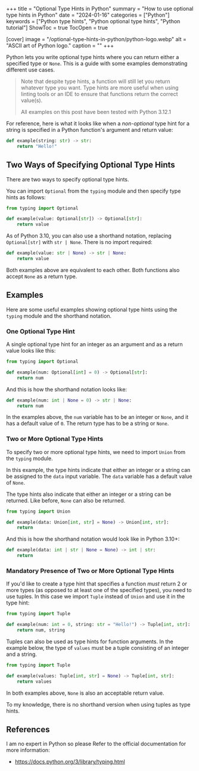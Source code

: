 +++
title = "Optional Type Hints in Python"
summary = "How to use optional type hints in Python"
date = "2024-01-16"
categories = ["Python"]
keywords = ["Python type hints", "Python optional type hints", "Python tutorial"]
ShowToc = true
TocOpen = true

[cover]
image = "/optional-type-hints-in-python/python-logo.webp"
alt = "ASCII art of Python logo."
caption = ""
+++

Python lets you write optional type hints where you can return either a specified type or `None`. This is a guide with some examples demonstrating different use cases.

> Note that despite type hints, a function will still let you return whatever type you want. Type hints are more useful when using linting tools or an IDE to ensure that functions return the correct value(s).
>
> All examples on this post have been tested with Python 3.12.1

For reference, here is what it looks like when a *non-optional* type hint for a string is specified in a Python function's argument and return value:

```python
def example(string: str) -> str:
    return "Hello!"
```

## Two Ways of Specifying Optional Type Hints

There are two ways to specify optional type hints.

You can import `Optional` from the `typing` module and then specify type hints as follows:

```python
from typing import Optional

def example(value: Optional[str]) -> Optional[str]:
    return value
```

As of Python 3.10, you can also use a shorthand notation, replacing `Optional[str]` with `str | None`. There is no import required:

```python
def example(value: str | None) -> str | None:
    return value
```

Both examples above are equivalent to each other. Both functions also accept `None` as a return type.

## Examples

Here are some useful examples showing optional type hints using the `typing` module and the shorthand notation.

### One Optional Type Hint

A single optional type hint for an integer as an argument and as a return value looks like this:

```python
from typing import Optional

def example(num: Optional[int] = 0) -> Optional[str]:
    return num
```

And this is how the shorthand notation looks like:

```python
def example(num: int | None = 0) -> str | None:
    return num
```

In the examples above, the `num` variable has to be an integer or `None`, and it has a default value of `0`. The return type has to be a string or `None`.

### Two or More Optional Type Hints

To specify two or more optional type hints, we need to import `Union` from the `typing` module.

In this example, the type hints indicate that either an integer or a string can be assigned to the `data` input variable. The `data` variable has a default value of `None`.

The type hints also indicate that either an integer or a string can be returned. Like before, `None` can also be returned.

```python
from typing import Union

def example(data: Union[int, str] = None) -> Union[int, str]:
    return
```

And this is how the shorthand notation would look like in Python 3.10+:

```python
def example(data: int | str | None = None) -> int | str:
    return
```

### Mandatory Presence of Two or More Optional Type Hints

If you'd like to create a type hint that specifies a function *must* return 2 or more types (as opposed to at least one of the specified types), you need to use tuples. In this case we import `Tuple` instead of `Union` and use it in the type hint:

```python
from typing import Tuple

def example(num: int = 0, string: str = "Hello!") -> Tuple[int, str]:
    return num, string
```

Tuples can also be used as type hints for function arguments. In the example below, the type of `values` must be a tuple consisting of an integer and a string.

```python
from typing import Tuple

def example(values: Tuple[int, str] = None) -> Tuple[int, str]:
    return values
```

In both examples above, `None` is also an acceptable return value.

To my knowledge, there is no shorthand version when using tuples as type hints.

## References

I am no expert in Python so please Refer to the official documentation for more information:
- https://docs.python.org/3/library/typing.html
